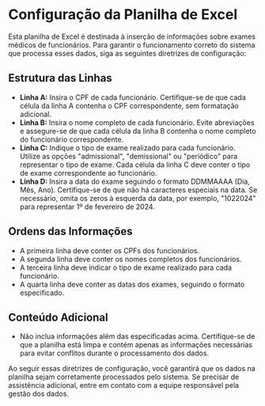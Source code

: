 # Configuração da Planilha de Excel

Esta planilha de Excel é destinada à inserção de informações sobre exames médicos de funcionários. Para garantir o funcionamento correto do sistema que processa esses dados, siga as seguintes diretrizes de configuração:

## Estrutura das Linhas

- **Linha A:** Insira o CPF de cada funcionário. Certifique-se de que cada célula da linha A contenha o CPF correspondente, sem formatação adicional.
- **Linha B:** Insira o nome completo de cada funcionário. Evite abreviações e assegure-se de que cada célula da linha B contenha o nome completo do funcionário correspondente.
- **Linha C:** Indique o tipo de exame realizado para cada funcionário. Utilize as opções "admissional", "demissional" ou "periódico" para representar o tipo de exame. Cada célula da linha C deve conter o tipo de exame correspondente ao funcionário.
- **Linha D:** Insira a data do exame seguindo o formato DDMMAAAA (Dia, Mês, Ano). Certifique-se de que não há caracteres especiais na data. Se necessário, omita os zeros à esquerda da data, por exemplo, "1022024" para representar 1º de fevereiro de 2024.

## Ordens das Informações

- A primeira linha deve conter os CPFs dos funcionários.
- A segunda linha deve conter os nomes completos dos funcionários.
- A terceira linha deve indicar o tipo de exame realizado para cada funcionário.
- A quarta linha deve conter as datas dos exames, seguindo o formato especificado.

## Conteúdo Adicional

- Não inclua informações além das especificadas acima. Certifique-se de que a planilha está limpa e contém apenas as informações necessárias para evitar conflitos durante o processamento dos dados.

Ao seguir essas diretrizes de configuração, você garantirá que os dados na planilha sejam corretamente processados pelo sistema. Se precisar de assistência adicional, entre em contato com a equipe responsável pela gestão dos dados.
